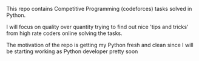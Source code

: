This repo contains Competitive Programming (codeforces) tasks solved in Python.

I will focus on quality over quantity trying to find out nice 'tips and tricks' from high rate coders online solving the tasks.

The motivation of the repo is getting my Python fresh and clean since I will be starting working as Python developer pretty soon

